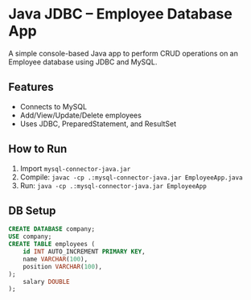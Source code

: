 # Java JDBC – Employee Database App

A simple console-based Java app to perform CRUD operations on an Employee database using JDBC and MySQL.

## Features

- Connects to MySQL
- Add/View/Update/Delete employees
- Uses JDBC, PreparedStatement, and ResultSet

## How to Run

1. Import `mysql-connector-java.jar`
2. Compile: `javac -cp .:mysql-connector-java.jar EmployeeApp.java`
3. Run: `java -cp .:mysql-connector-java.jar EmployeeApp`

## DB Setup

```sql
CREATE DATABASE company;
USE company;
CREATE TABLE employees (
    id INT AUTO_INCREMENT PRIMARY KEY,
    name VARCHAR(100),
    position VARCHAR(100),
);
    salary DOUBLE
);
